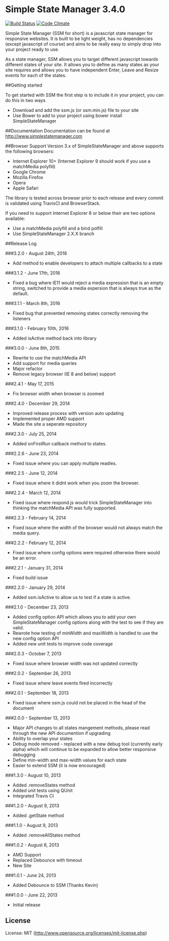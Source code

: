 # Simple State Manager 3.4.0

[![Build Status](https://travis-ci.org/SimpleStateManager/SimpleStateManager.png?branch=master)](https://travis-ci.org/SimpleStateManager/SimpleStateManager) [![Code Climate](https://codeclimate.com/github/SimpleStateManager/SimpleStateManager.png)](https://codeclimate.com/github/SimpleStateManager/SimpleStateManager)

Simple State Manager (SSM for short) is a javascript state manager for responsive websites. It is built to be light weight, has no dependencies (except javascript of course) and aims to be really easy to simply drop into your project ready to use.

As a state manager, SSM allows you to target different javascript towards different states of your site. It allows you to define as many states as your site requires and allows you to have independent Enter, Leave and Resize events for each of the states.

##Getting started

To get started with SSM the first step is to include it in your project, you can do this in two ways

* Download and add the ssm.js (or ssm.min.js) file to your site
* Use Bower to add to your project using bower install SimpleStateManager

##Documentation
Documentation can be found at http://www.simplestatemanager.com

##Browser Support
Version 3.x of SimpleStateManager and above supports the following browsers:

* Internet Explorer 10+ (Internet Explorer 9 should work if you use a matchMedia polyfill)
* Google Chrome
* Mozilla Firefox
* Opera
* Apple Safari

The library is tested across browser prior to each release and every commit is validated using TravisCI and BrowserStack.

If you need to support Internet Explorer 8 or below their are two options available:

* Use a matchMedia polyfill and a bind polfill
* Use SimpleStateManager 2.X.X branch

##Release Log

###3.2.0 - August 24th, 2016
* Add method to enable developers to attach multiple callbacks to a state

###3.1.2 - June 17th, 2016
* Fixed a bug where IE11 would reject a media expression that is an empty string, switched to provide a media expersion that is always true as the default.

###3.1.1 - March 8th, 2016
* Fixed bug that prevented removing states correctly removing the listeners

###3.1.0 - February 10th, 2016
* Added isActive method back into library

###3.0.0 - June 8th, 2015
* Rewrite to use the matchMedia API
* Add support for media queries
* Major refactor
* Remove legacy browser (IE 8 and below) support

###2.4.1 - May 17, 2015
* Fix browser width when browser is zoomed

###2.4.0 - December 29, 2014
* Improved release process with version auto updating
* Implemented proper AMD support
* Made the site a seperate repository

###2.3.0 - July 25, 2014
* Added onFirstRun callback method to states.

###2.2.6 - June 23, 2014
* Fixed issue where you can apply multiple readies.

###2.2.5 - June 12, 2014
* Fixed issue where it didnt work when you zoom the browser.

###2.2.4 - March 12, 2014
* Fixed issue where respond.js would trick SimpleStateManager into thinking the matchMedia API was fully supported.

###2.2.3 - February 14, 2014
* Fixed issue where the width of the browser would not always match the media query.

###2.2.2 - February 12, 2014
* Fixed issue where config options were required otherwise there would be an error.

###2.2.1 - January 31, 2014
* Fixed build issue

###2.2.0 - January 29, 2014
* Added ssm.isActive to allow us to test if a state is active.

###2.1.0 - December 23, 2013
* Added config option API which allows you to add your own SimpleStateManager config options along with the test to see if they are valid.
* Rewrote how testing of minWidth and maxWidth is handled to use the new config option API
* Added new unit tests to improve code coverage

###2.0.3 - October 7, 2013
* Fixed issue where browser width was not updated correctly

###2.0.2 - September 26, 2013
* Fixed issue where leave events fired incorrectly

###2.0.1 - September 18, 2013
* Fixed issue where ssm.js could not be placed in the head of the document

###2.0.0 - September 13, 2013
* Major API changes to all states mangement methods, please read through the new API documention if upgrading
* Ability to overlap your states
* Debug mode removed - replaced with a new debug tool (currently early alpha) which will continue to be expanded to allow better responsive debugging
* Define min-width and max-width values for each state
* Easier to extend SSM (it is now encouraged)

###1.3.0 - August 10, 2013
* Added .removeStates method
* Added unit tests using QUnit
* Integrated Travis CI

###1.2.0 - August 9, 2013
* Added .getState method

###1.1.0 - August 9, 2013
* Added .removeAllStates method

###1.0.2 - August 6, 2013
* AMD Support
* Replaced Debounce with timeout
* New Site

###1.0.1 - June 24, 2013
* Added Debounce to SSM (Thanks Kevin)

###1.0.0 - June 22, 2013
* Initial release

## License

License: MIT (http://www.opensource.org/licenses/mit-license.php)